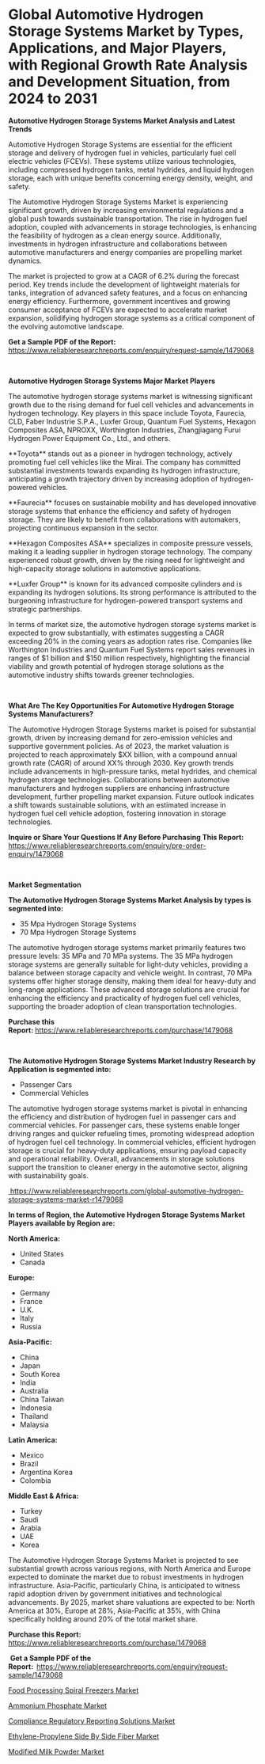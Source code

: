 <p><h1>Global Automotive Hydrogen Storage Systems Market by Types, Applications, and Major Players, with Regional Growth Rate Analysis and Development Situation, from 2024 to 2031</h1></p><p><strong>Automotive Hydrogen Storage Systems Market Analysis and Latest Trends</strong></p>
<p><p>Automotive Hydrogen Storage Systems are essential for the efficient storage and delivery of hydrogen fuel in vehicles, particularly fuel cell electric vehicles (FCEVs). These systems utilize various technologies, including compressed hydrogen tanks, metal hydrides, and liquid hydrogen storage, each with unique benefits concerning energy density, weight, and safety.</p><p>The Automotive Hydrogen Storage Systems Market is experiencing significant growth, driven by increasing environmental regulations and a global push towards sustainable transportation. The rise in hydrogen fuel adoption, coupled with advancements in storage technologies, is enhancing the feasibility of hydrogen as a clean energy source. Additionally, investments in hydrogen infrastructure and collaborations between automotive manufacturers and energy companies are propelling market dynamics.</p><p>The market is projected to grow at a CAGR of 6.2% during the forecast period. Key trends include the development of lightweight materials for tanks, integration of advanced safety features, and a focus on enhancing energy efficiency. Furthermore, government incentives and growing consumer acceptance of FCEVs are expected to accelerate market expansion, solidifying hydrogen storage systems as a critical component of the evolving automotive landscape.</p></p>
<p><strong>Get a Sample PDF of the Report:&nbsp;</strong> <a href="https://www.reliableresearchreports.com/enquiry/request-sample/1479068?utm_campaign=3&utm_medium=2&utm_source=Github&utm_content=ia&utm_term=28092024&utm_id=automotive-hydrogen-storage-systems">https://www.reliableresearchreports.com/enquiry/request-sample/1479068</a></p>
<p>&nbsp;</p>
<p><strong>Automotive Hydrogen Storage Systems Major Market Players</strong></p>
<p><p>The automotive hydrogen storage systems market is witnessing significant growth due to the rising demand for fuel cell vehicles and advancements in hydrogen technology. Key players in this space include Toyota, Faurecia, CLD, Faber Industrie S.P.A., Luxfer Group, Quantum Fuel Systems, Hexagon Composites ASA, NPROXX, Worthington Industries, Zhangjiagang Furui Hydrogen Power Equipment Co., Ltd., and others.</p><p>**Toyota** stands out as a pioneer in hydrogen technology, actively promoting fuel cell vehicles like the Mirai. The company has committed substantial investments towards expanding its hydrogen infrastructure, anticipating a growth trajectory driven by increasing adoption of hydrogen-powered vehicles.</p><p>**Faurecia** focuses on sustainable mobility and has developed innovative storage systems that enhance the efficiency and safety of hydrogen storage. They are likely to benefit from collaborations with automakers, projecting continuous expansion in the sector.</p><p>**Hexagon Composites ASA** specializes in composite pressure vessels, making it a leading supplier in hydrogen storage technology. The company experienced robust growth, driven by the rising need for lightweight and high-capacity storage solutions in automotive applications.</p><p>**Luxfer Group** is known for its advanced composite cylinders and is expanding its hydrogen solutions. Its strong performance is attributed to the burgeoning infrastructure for hydrogen-powered transport systems and strategic partnerships.</p><p>In terms of market size, the automotive hydrogen storage systems market is expected to grow substantially, with estimates suggesting a CAGR exceeding 20% in the coming years as adoption rates rise. Companies like Worthington Industries and Quantum Fuel Systems report sales revenues in ranges of $1 billion and $150 million respectively, highlighting the financial viability and growth potential of hydrogen storage solutions as the automotive industry shifts towards greener technologies.</p></p>
<p>&nbsp;</p>
<p><strong>What Are The Key Opportunities For Automotive Hydrogen Storage Systems Manufacturers?</strong></p>
<p><p>The Automotive Hydrogen Storage Systems market is poised for substantial growth, driven by increasing demand for zero-emission vehicles and supportive government policies. As of 2023, the market valuation is projected to reach approximately $XX billion, with a compound annual growth rate (CAGR) of around XX% through 2030. Key growth trends include advancements in high-pressure tanks, metal hydrides, and chemical hydrogen storage technologies. Collaborations between automotive manufacturers and hydrogen suppliers are enhancing infrastructure development, further propelling market expansion. Future outlook indicates a shift towards sustainable solutions, with an estimated increase in hydrogen fuel cell vehicle adoption, fostering innovation in storage technologies.</p></p>
<p><strong>Inquire or Share Your Questions If Any Before Purchasing This Report:</strong> <a href="https://www.reliableresearchreports.com/enquiry/pre-order-enquiry/1479068?utm_campaign=3&utm_medium=2&utm_source=Github&utm_content=ia&utm_term=28092024&utm_id=automotive-hydrogen-storage-systems">https://www.reliableresearchreports.com/enquiry/pre-order-enquiry/1479068</a></p>
<p>&nbsp;</p>
<p><strong>Market Segmentation</strong></p>
<p><strong>The Automotive Hydrogen Storage Systems Market Analysis by types is segmented into:</strong></p>
<p><ul><li>35 Mpa Hydrogen Storage Systems</li><li>70 Mpa Hydrogen Storage Systems</li></ul></p>
<p><p>The automotive hydrogen storage systems market primarily features two pressure levels: 35 MPa and 70 MPa systems. The 35 MPa hydrogen storage systems are generally suitable for light-duty vehicles, providing a balance between storage capacity and vehicle weight. In contrast, 70 MPa systems offer higher storage density, making them ideal for heavy-duty and long-range applications. These advanced storage solutions are crucial for enhancing the efficiency and practicality of hydrogen fuel cell vehicles, supporting the broader adoption of clean transportation technologies.</p></p>
<p><strong>Purchase this Report:&nbsp;</strong><a href="https://www.reliableresearchreports.com/purchase/1479068?utm_campaign=3&utm_medium=2&utm_source=Github&utm_content=ia&utm_term=28092024&utm_id=automotive-hydrogen-storage-systems">https://www.reliableresearchreports.com/purchase/1479068</a></p>
<p>&nbsp;</p>
<p><strong>The Automotive Hydrogen Storage Systems Market Industry Research by Application is segmented into:</strong></p>
<p><ul><li>Passenger Cars</li><li>Commercial Vehicles</li></ul></p>
<p><p>The automotive hydrogen storage systems market is pivotal in enhancing the efficiency and distribution of hydrogen fuel in passenger cars and commercial vehicles. For passenger cars, these systems enable longer driving ranges and quicker refueling times, promoting widespread adoption of hydrogen fuel cell technology. In commercial vehicles, efficient hydrogen storage is crucial for heavy-duty applications, ensuring payload capacity and operational reliability. Overall, advancements in storage solutions support the transition to cleaner energy in the automotive sector, aligning with sustainability goals.</p></p>
<p><a href="https://www.reliableresearchreports.com/global-automotive-hydrogen-storage-systems-market-r1479068?utm_campaign=3&utm_medium=2&utm_source=Github&utm_content=ia&utm_term=28092024&utm_id=automotive-hydrogen-storage-systems">&nbsp;https://www.reliableresearchreports.com/global-automotive-hydrogen-storage-systems-market-r1479068</a></p>
<p><strong>In terms of Region, the Automotive Hydrogen Storage Systems Market Players available by Region are:</strong></p>
<p>
    <p> <strong> North America: </strong>
        <ul>
            <li>United States</li>
            <li>Canada</li>
        </ul>
        </p> 
    <p> <strong> Europe: </strong>
        <ul>
            <li>Germany</li>
            <li>France</li>
            <li>U.K.</li>
            <li>Italy</li>
            <li>Russia</li>
        </ul>
        </p> 
    <p> <strong> Asia-Pacific: </strong>
        <ul>
            <li>China</li>
            <li>Japan</li>
            <li>South Korea</li>
            <li>India</li>
            <li>Australia</li>
            <li>China Taiwan</li>
            <li>Indonesia</li>
            <li>Thailand</li>
            <li>Malaysia</li>
        </ul>
        </p> 
    <p> <strong> Latin America: </strong>
        <ul>
            <li>Mexico</li>
            <li>Brazil</li>
            <li>Argentina Korea</li>
            <li>Colombia</li>
        </ul>
        </p> 
    <p> <strong> Middle East & Africa: </strong>
        <ul>
            <li>Turkey</li>
            <li>Saudi</li>
            <li>Arabia</li>
            <li>UAE</li>
            <li>Korea</li>
        </ul>
    </p>
    </p>
<p><p>The Automotive Hydrogen Storage Systems Market is projected to see substantial growth across various regions, with North America and Europe expected to dominate the market due to robust investments in hydrogen infrastructure. Asia-Pacific, particularly China, is anticipated to witness rapid adoption driven by government initiatives and technological advancements. By 2025, market share valuations are expected to be: North America at 30%, Europe at 28%, Asia-Pacific at 35%, with China specifically holding around 20% of the total market share.</p></p>
<p><strong>Purchase this Report: </strong><a href="https://www.reliableresearchreports.com/purchase/1479068?utm_campaign=3&utm_medium=2&utm_source=Github&utm_content=ia&utm_term=28092024&utm_id=automotive-hydrogen-storage-systems">https://www.reliableresearchreports.com/purchase/1479068</a></p>
<p>&nbsp;<strong>Get a Sample PDF of the Report:&nbsp;&nbsp;</strong><a href="https://www.reliableresearchreports.com/enquiry/request-sample/1479068?utm_campaign=3&utm_medium=2&utm_source=Github&utm_content=ia&utm_term=28092024&utm_id=automotive-hydrogen-storage-systems">https://www.reliableresearchreports.com/enquiry/request-sample/1479068</a></p>
<p><strong></strong></p>
<p><p><a href="https://issuu.com/reportprime-2/docs/food-processing-spiral-freezers-mar_2611934224109c?utm_campaign=3&utm_medium=2&utm_source=Github&utm_content=ia&utm_term=28092024&utm_id=automotive-hydrogen-storage-systems">Food Processing Spiral Freezers Market</a></p><p><a href="https://www.linkedin.com/pulse/strategic-market-insights-navigating-global-ammonium-phosphate-i2uzc?utm_campaign=3&utm_medium=2&utm_source=Github&utm_content=ia&utm_term=28092024&utm_id=automotive-hydrogen-storage-systems">Ammonium Phosphate Market</a></p><p><a href="https://github.com/CarolynWatkins697/Market-Research-Report-List-1/blob/main/compliance-regulatory-reporting-solutions-market.md?utm_campaign=3&utm_medium=2&utm_source=Github&utm_content=ia&utm_term=28092024&utm_id=automotive-hydrogen-storage-systems">Compliance Regulatory Reporting Solutions Market</a></p><p><a href="https://github.com/RunaHaque64/Market-Research-Report-List-1/blob/main/ethylene-propylene-side-by-side-fiber-market.md?utm_campaign=3&utm_medium=2&utm_source=Github&utm_content=ia&utm_term=28092024&utm_id=automotive-hydrogen-storage-systems">Ethylene-Propylene Side By Side Fiber Market</a></p><p><a href="https://www.linkedin.com/pulse/exploring-modified-milk-powder-market-dynamics-revenue-analysis-lj1tc?utm_campaign=3&utm_medium=2&utm_source=Github&utm_content=ia&utm_term=28092024&utm_id=automotive-hydrogen-storage-systems">Modified Milk Powder Market</a></p></p>